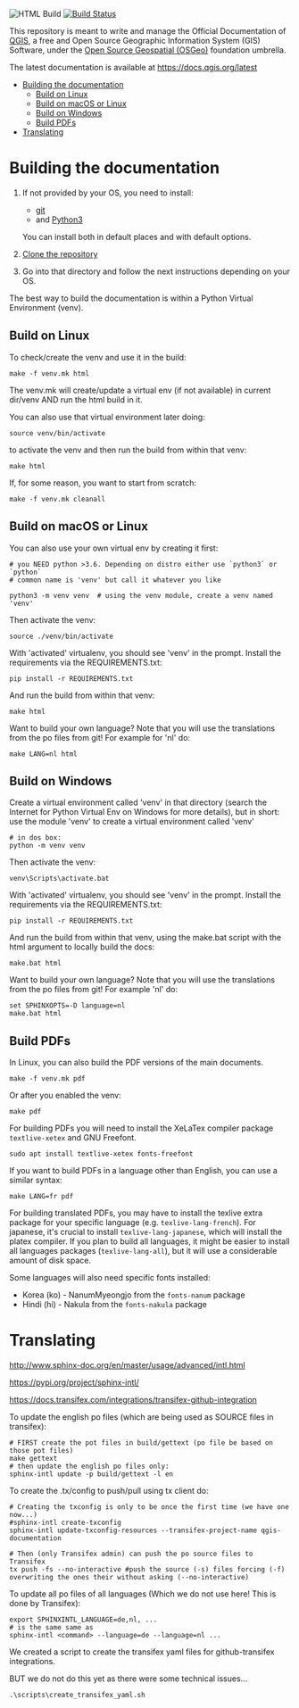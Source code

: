 ![HTML Build](https://github.com/DelazJ/QGIS-Documentation/workflows/HTML%20build/badge.svg?branch=master)
[![Build Status](https://travis-ci.org/qgis/QGIS-Documentation.svg?branch=master)](https://travis-ci.org/qgis/QGIS-Documentation)

This repository is meant to write and manage the Official Documentation of [QGIS](https://qgis.org),
a free and Open Source Geographic Information System (GIS) Software, under the
[Open Source Geospatial (OSGeo)](https://www.osgeo.org) foundation umbrella.

The latest documentation is available at <https://docs.qgis.org/latest>

* [Building the documentation](#building-the-documentation)
   * [Build on Linux](#build-on-linux)
   * [Build on macOS or Linux](#build-on-macos-or-linux)
   * [Build on Windows](#build-on-windows)
   * [Build PDFs](#build-pdfs)
* [Translating](#translating)

# Building the documentation

1. If not provided by your OS, you need to install:

   - [git](https://git-scm.com/download/)
   - and [Python3](https://www.python.org/downloads/)

   You can install both in default places and with default options.
1. [Clone the repository](https://help.github.com/en/github/creating-cloning-and-archiving-repositories/cloning-a-repository)
1. Go into that directory and follow the next instructions depending on your OS.

The best way to build the documentation is within a Python Virtual Environment (venv).

## Build on Linux

To check/create the venv and use it in the build:

```
make -f venv.mk html
```

The venv.mk will create/update a virtual env (if not available) in current dir/venv AND run the html build in it.

You can also use that virtual environment later doing:

```
source venv/bin/activate
```

to activate the venv and then run the build from within that venv:

```
make html
```

If, for some reason, you want to start from scratch:

```
make -f venv.mk cleanall
```

## Build on macOS or Linux

You can also use your own virtual env by creating it first:

```
# you NEED python >3.6. Depending on distro either use `python3` or `python`
# common name is 'venv' but call it whatever you like

python3 -m venv venv  # using the venv module, create a venv named 'venv'
```

Then activate the venv:

```
source ./venv/bin/activate
```

With 'activated' virtualenv, you should see 'venv' in the prompt. Install the requirements via the REQUIREMENTS.txt:

```
pip install -r REQUIREMENTS.txt
```

And run the build from within that venv:

```
make html
```

Want to build your own language? Note that you will use the translations from the po files from git! For example for 'nl' do:

```
make LANG=nl html
```

## Build on Windows

Create a virtual environment called 'venv' in that directory (search the Internet for Python Virtual
Env on Windows for more details), but in short: use the module 'venv' to create a virtual environment called 'venv'

```
# in dos box:
python -m venv venv
```

Then activate the venv:

```
venv\Scripts\activate.bat
```

With 'activated' virtualenv, you should see 'venv' in the prompt. Install the requirements via the REQUIREMENTS.txt:

```
pip install -r REQUIREMENTS.txt
```

And run the build from within that venv, using the make.bat script with the html argument to locally build the docs:

```
make.bat html
```

Want to build your own language? Note that you will use the translations from the po files from git! For example 'nl' do:

```
set SPHINXOPTS=-D language=nl
make.bat html
```

## Build PDFs

In Linux, you can also build the PDF versions of the main documents.

```
make -f venv.mk pdf
```

Or after you enabled the venv:

```
make pdf
```

For building PDFs you will need to install the XeLaTex compiler package `textlive-xetex` and GNU Freefont.

```
sudo apt install textlive-xetex fonts-freefont
```

If you want to build PDFs in a language other than English, you can use a similar syntax:

```
make LANG=fr pdf
```

For building translated PDFs, you may have to install the texlive extra package
for your specific language (e.g. `texlive-lang-french`).
For japanese, it's crucial to install `texlive-lang-japanese`, which will install the platex compiler.
If you plan to build all languages, it might be easier to install all languages packages (`texlive-lang-all`),
but it will use a considerable amount of disk space.

Some languages will also need specific fonts installed:

-   Korea (ko) - NanumMyeongjo from the `fonts-nanum` package
-   Hindi (hi) - Nakula from the `fonts-nakula` package

# Translating

<http://www.sphinx-doc.org/en/master/usage/advanced/intl.html>

<https://pypi.org/project/sphinx-intl/>

<https://docs.transifex.com/integrations/transifex-github-integration>

To update the english po files (which are being used as SOURCE files in transifex):

```
# FIRST create the pot files in build/gettext (po file be based on those pot files)
make gettext
# then update the english po files only:
sphinx-intl update -p build/gettext -l en
```

To create the .tx/config to push/pull using tx client do:

```
# Creating the txconfig is only to be once the first time (we have one now...)
#sphinx-intl create-txconfig
sphinx-intl update-txconfig-resources --transifex-project-name qgis-documentation

# Then (only Transifex admin) can push the po source files to Transifex
tx push -fs --no-interactive #push the source (-s) files forcing (-f) overwriting the ones their without asking (--no-interactive)
```

To update all po files of all languages (Which we do not use here! This is done by Transifex):

```
export SPHINXINTL_LANGUAGE=de,nl, ...
# is the same same as
sphinx-intl <command> --language=de --language=nl ...
```

We created a script to create the transifex yaml files for github-transifex integrations.

BUT we do not do this yet as there were some technical issues...

```
.\scripts\create_transifex_yaml.sh
```
